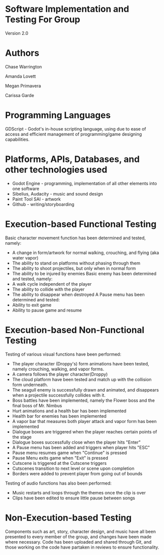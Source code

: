 # Software Implementation and Testing For Group <X>
Version 2.0
# Authors
Chase Warrington <!-- spacechase0 -->

Amanda Lovett<!-- arin -->

Megan Primavera<!-- Danger Duchess -->

Carissa Garde<!-- HollenStarr -->

# Programming Languages
<!-- 5 points -->
GDScript - Godot's in-house scripting language, using due to ease of access and efficient management of programming/game designing capabilities.
<!-- List the programming languages use in your project, where you use them (what components of your project) and your reason for choosing them (whatever that may be).  -->

# Platforms, APIs, Databases, and other technologies used
<!-- 5 points -->
* Godot Engine - programming, implementation of all other elements into one software 
* Sibelius, Audacity - music and sound design
* Paint Tool SAI - artwork
* Github - writing/storyboarding 
<!-- List all the platforms, APIs, Databases, and any other technologies you use in your project and where you use them (in what components of your project). -->

# Execution-based Functional Testing
<!-- 10 points -->
Basic character movement function has been determined and tested, namely:
- A change in form/artwork for normal walking, crouching, and flying (aka water vapor)
- The ability to stand on platforms without phasing through them
- The ability to shoot projectiles, but only when in normal form
- The ability to be injured by enemies
Basic enemy has been determined and tested, namely:
- A walk cycle independent of the player
- The ability to collide with the player
- The ability to disappear when destroyed
A Pause menu has been determined and tested:
- Ability to exit game
- Ability to pause game and resume
<!-- Describe how/if you performed functional testing for your project (i.e., tested for the functional requirements listed in your RD). -->

# Execution-based Non-Functional Testing
<!-- 10 points -->
Testing of various visual functions have been performed:
- The player character (Droppy's) form animations have been tested, namely crouching, walking, and vapor forms.
- A camera follows the player character(Droppy)
- The cloud platform have been tested and match up with the collision form underneath.
- The seagull enemy is successfully drawn and animated, and disappears when a projectile successfully collides with it.
- Boss battles have been implemented, namely the Flower boss and the final boss of Mr. Nimbus
- Hurt animations and a health bar has been implemented
- Health bar for enemies has been implemented
- A vapor bar that measures both player attack and vapor form has been implemented
- Dialogue boxes are triggered when the player reaches certain points of the stage
- Dialogue boxes successfully close when the player hits "Enter"
- A Pause menu has been added and triggers when player hits "ESC"
- Pause menu resumes game when "Continue" is pressed
- Pause Menu exits game when "Exit" is pressed
- Cutscene is triggered at the Cutscene triggers
- Cutscenes transition to next level or scene upon completion
- Borders were added to prevent player from going out of bounds
<!-- Describe how/if you performed non-functional testing for your project (i.e., tested for the non-functional requirements listed in your RD). -->
Testing of audio functions has also been performed:
- Music restarts and loops through the themes once the clip is over
- Clips have been edited to ensure little pause between songs

# Non-Execution-based Testing
<!-- 10 points -->
Components such as art, story, character design, and music have all been presented to every member of the group, and changes have been made where necessary. Code has been uploaded and shared through Git, and those working on the code have partaken in reviews to ensure functionality.
<!-- Describe how/if you performed non-execution-based testing (such as code reviews/inspections/walkthroughs). -->
